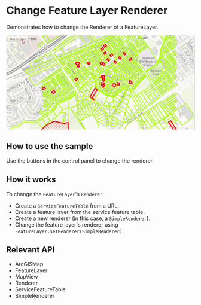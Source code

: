 <h1>Change Feature Layer Renderer</h1>

<p>Demonstrates how to change the Renderer of a FeatureLayer.</p>

<p><img src="ChangeFeatureLayerRenderer.gif"/></p>

<h2>How to use the sample</h2>

<p>Use the buttons in the control panel to change the renderer.</p>

<h2>How it works</h2>

<p>To change the <code>FeatureLayer</code>'s <code>Renderer</code>:</p>

<ul>
    <li>Create a <code>ServiceFeatureTable</code> from a URL.</li>
    <li>Create a feature layer from the service feature table.</li>
    <li>Create a new renderer (in this case, a <code>SimpleRenderer</code>).</li>
    <li>Change the feature layer's renderer using <code>FeatureLayer.setRenderer(SimpleRenderer)</code>.</li>
</ul>

<h2>Relevant API</h2>

<ul>
    <li>ArcGISMap</li>
    <li>FeatureLayer</li>
    <li>MapView</li>
    <li>Renderer</li>
    <li>ServiceFeatureTable</li>
    <li>SimpleRenderer</li>
</ul>

